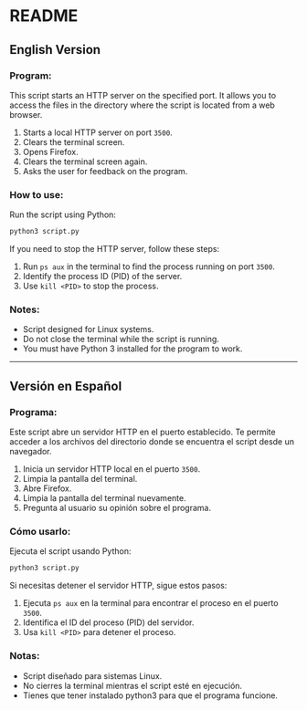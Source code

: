 # README

## English Version

### Program:

This script starts an HTTP server on the specified port.
It allows you to access the files in the directory where the script is located from a web browser.

1. Starts a local HTTP server on port `3500`.
2. Clears the terminal screen.
3. Opens Firefox.
4. Clears the terminal screen again.
5. Asks the user for feedback on the program.

### How to use:

Run the script using Python:
```bash
python3 script.py
```

If you need to stop the HTTP server, follow these steps:
1. Run `ps aux` in the terminal to find the process running on port `3500`.
2. Identify the process ID (PID) of the server.
3. Use `kill <PID>` to stop the process.

### Notes:
- Script designed for Linux systems.
- Do not close the terminal while the script is running.
- You must have Python 3 installed for the program to work.

----------------------------------------------------------------------------------------------------

## Versión en Español

### Programa:

Este script abre un servidor HTTP en el puerto establecido.
Te permite acceder a los archivos del directorio donde se encuentra el script desde un navegador.

1. Inicia un servidor HTTP local en el puerto `3500`.
2. Limpia la pantalla del terminal.
3. Abre Firefox.
4. Limpia la pantalla del terminal nuevamente.
5. Pregunta al usuario su opinión sobre el programa.

### Cómo usarlo:

Ejecuta el script usando Python:
```bash
python3 script.py
```

Si necesitas detener el servidor HTTP, sigue estos pasos:
1. Ejecuta `ps aux` en la terminal para encontrar el proceso en el puerto `3500`.
2. Identifica el ID del proceso (PID) del servidor.
3. Usa `kill <PID>` para detener el proceso.

### Notas:
- Script diseñado para sistemas Linux.
- No cierres la terminal mientras el script esté en ejecución.
- Tienes que tener instalado python3 para que el programa funcione.

